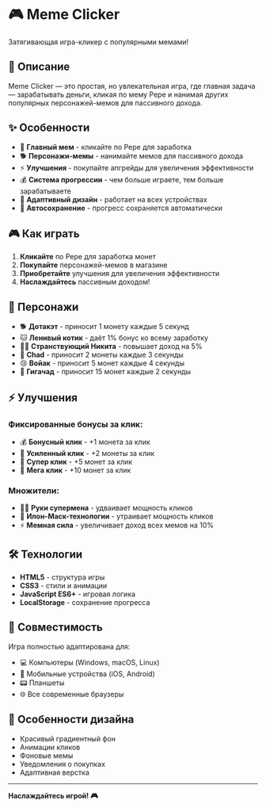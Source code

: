 # 🎮 Meme Clicker

Затягивающая игра-кликер с популярными мемами!

## 🎯 Описание

Meme Clicker — это простая, но увлекательная игра, где главная задача — зарабатывать деньги, кликая по мему Pepe и нанимая других популярных персонажей-мемов для пассивного дохода.

## ✨ Особенности

- 🐸 **Главный мем** - кликайте по Pepe для заработка
- 🐕 **Персонажи-мемы** - нанимайте мемов для пассивного дохода
- ⚡ **Улучшения** - покупайте апгрейды для увеличения эффективности
- 💰 **Система прогрессии** - чем больше играете, тем больше зарабатываете
- 📱 **Адаптивный дизайн** - работает на всех устройствах
- 💾 **Автосохранение** - прогресс сохраняется автоматически

## 🎮 Как играть

1. **Кликайте** по Pepe для заработка монет
2. **Покупайте** персонажей-мемов в магазине
3. **Приобретайте** улучшения для увеличения эффективности
4. **Наслаждайтесь** пассивным доходом!

## 🚀 Персонажи

- 🐕 **Дотакэт** - приносит 1 монету каждые 5 секунд
- 🐱 **Ленивый котик** - даёт 1% бонус ко всему заработку
- 🚶‍♂️ **Странствующий Никита** - повышает доход на 5%
- 💪 **Chad** - приносит 2 монеты каждые 3 секунды
- 😢 **Войак** - приносит 5 монет каждые 4 секунды
- 🦍 **Гигачад** - приносит 15 монет каждые 2 секунды

## ⚡ Улучшения

### Фиксированные бонусы за клик:
- 💰 **Бонусный клик** - +1 монета за клик
- 💎 **Усиленный клик** - +2 монеты за клик
- 💪 **Супер клик** - +5 монет за клик
- 🌟 **Мега клик** - +10 монет за клик

### Множители:
- 🦸‍♂️ **Руки супермена** - удваивает мощность кликов
- 🚀 **Илон-Маск-технологии** - утраивает мощность кликов
- ⚡ **Мемная сила** - увеличивает доход всех мемов на 10%

## 🛠️ Технологии

- **HTML5** - структура игры
- **CSS3** - стили и анимации
- **JavaScript ES6+** - игровая логика
- **LocalStorage** - сохранение прогресса

## 📱 Совместимость

Игра полностью адаптирована для:
- 💻 Компьютеры (Windows, macOS, Linux)
- 📱 Мобильные устройства (iOS, Android)
- 📟 Планшеты
- 🌐 Все современные браузеры

## 🎨 Особенности дизайна

- Красивый градиентный фон
- Анимации кликов
- Фоновые мемы
- Уведомления о покупках
- Адаптивная верстка

---

**Наслаждайтесь игрой! 🎮**
